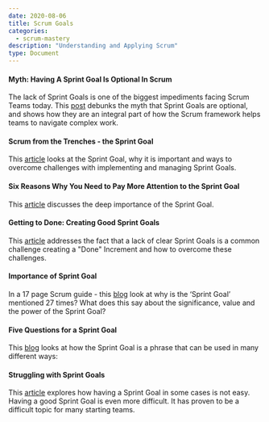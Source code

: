 ```yaml
---
date: 2020-08-06
title: Scrum Goals
categories:
  - scrum-mastery
description: "Understanding and Applying Scrum"
type: Document
---
```

#### Myth: Having A Sprint Goal Is Optional In Scrum
The lack of Sprint Goals is one of the biggest impediments facing Scrum Teams today. This [post](https://www.scrum.org/resources/blog/myth-having-sprint-goal-optional-scrum) debunks the myth that Sprint Goals are optional, and shows how they are an integral part of how the Scrum framework helps teams to navigate complex work.

#### Scrum from the Trenches - the Sprint Goal
This [article](https://www.scrum.org/resources/blog/scrum-trenches-sprint-goal) looks at the Sprint Goal, why it is important and ways to overcome challenges with implementing and managing Sprint Goals.

#### Six Reasons Why You Need to Pay More Attention to the Sprint Goal
This [article](https://www.scrum.org/resources/blog/six-reasons-why-you-need-pay-more-attention-sprint-goal) discusses the deep importance of the Sprint Goal.

#### Getting to Done: Creating Good Sprint Goals
This [article](https://www.scrum.org/resources/blog/getting-done-creating-good-sprint-goals) addresses the fact that a lack of clear Sprint Goals is a common challenge creating a "Done" Increment and how to overcome these challenges.

#### Importance of Sprint Goal
In a 17 page Scrum guide - this [blog](http://pm-powerconsulting.com/blog/importance-of-sprint-goal/) look at why is the ‘Sprint Goal’ mentioned 27 times? What does this say about the significance, value and the power of the Sprint Goal?

#### Five Questions for a Sprint Goal
This [blog](https://www.scrum.org/resources/blog/five-questions-sprint-goal) looks at how the Sprint Goal is a phrase that can be used in many different ways:

#### Struggling with Sprint Goals
This [article](https://www.scrum.org/resources/blog/struggling-sprint-goals) explores how having a Sprint Goal in some cases is not easy. Having a good Sprint Goal is even more difficult. It has proven to be a difficult topic for many starting teams.
